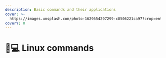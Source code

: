 ```yaml
---
description: Basic commands and their applications
cover: >-
  https://images.unsplash.com/photo-1629654297299-c8506221ca97?crop=entropy&cs=srgb&fm=jpg&ixid=M3wxOTcwMjR8MHwxfHNlYXJjaHwxfHxsaW51eHxlbnwwfHx8fDE3MDUxMDQwODB8MA&ixlib=rb-4.0.3&q=85
coverY: 0
---
```


# 👨💻 Linux commands

